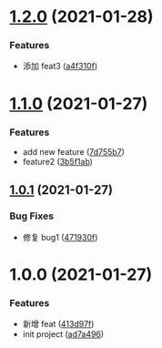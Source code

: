 # [1.2.0](https://github.com/dushaobindoudou/autoci-test/compare/v1.1.0...v1.2.0) (2021-01-28)

### Features

- 添加 feat3 ([a4f310f](https://github.com/dushaobindoudou/autoci-test/commit/a4f310f35fc3945e0cb6536e896502bf97838e22))

# [1.1.0](https://github.com/dushaobindoudou/autoci-test/compare/v1.0.1...v1.1.0) (2021-01-27)

### Features

- add new feature ([7d755b7](https://github.com/dushaobindoudou/autoci-test/commit/7d755b79d320d69983ebf6af36bdaefdace1ef7e))
- feature2 ([3b5f1ab](https://github.com/dushaobindoudou/autoci-test/commit/3b5f1abcf4632a4694191471116029bfd8ba76a4))

## [1.0.1](https://github.com/dushaobindoudou/autoci-test/compare/v1.0.0...v1.0.1) (2021-01-27)

### Bug Fixes

- 修复 bug1 ([471930f](https://github.com/dushaobindoudou/autoci-test/commit/471930f9cce1e9b028b9550107305891fc340f18))

# 1.0.0 (2021-01-27)

### Features

- 新增 feat ([413d97f](https://github.com/dushaobindoudou/autoci-test/commit/413d97f589da19906b53f1797bdd90e1cb6c62c0))
- init project ([ad7a496](https://github.com/dushaobindoudou/autoci-test/commit/ad7a4968bef9d36e99dd73c0fc0de4dc73a14348))
